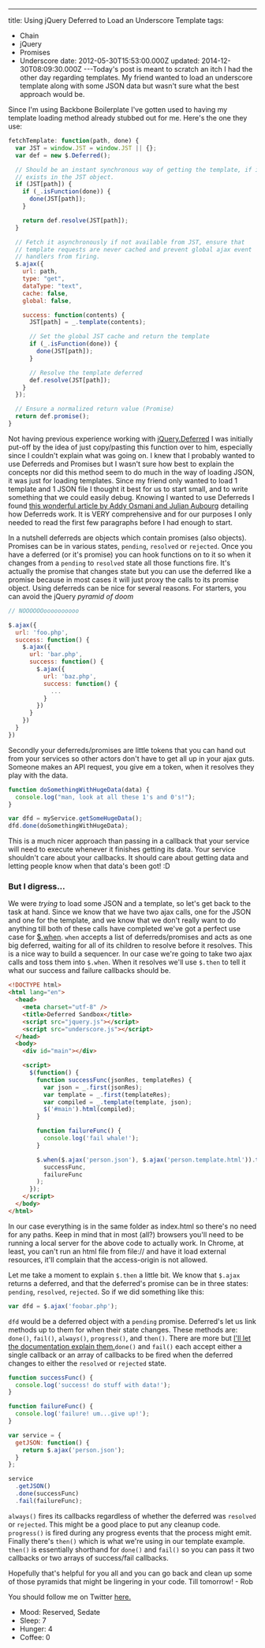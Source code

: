 ---
title: Using jQuery Deferred to Load an Underscore Template
tags:
  - Chain
  - jQuery
  - Promises
  - Underscore
date: 2012-05-30T15:53:00.000Z
updated: 2014-12-30T08:09:30.000Z
---Today's post is meant to scratch an itch I had the other day regarding templates. My friend wanted to load an underscore template along with some JSON data but wasn't sure what the best approach would be.

Since I'm using Backbone Boilerplate I've gotten used to having my template loading method already stubbed out for me. Here's the one they use:

```js
fetchTemplate: function(path, done) {
  var JST = window.JST = window.JST || {};
  var def = new $.Deferred();

  // Should be an instant synchronous way of getting the template, if it
  // exists in the JST object.
  if (JST[path]) {
    if (_.isFunction(done)) {
      done(JST[path]);
    }

    return def.resolve(JST[path]);
  }

  // Fetch it asynchronously if not available from JST, ensure that
  // template requests are never cached and prevent global ajax event
  // handlers from firing.
  $.ajax({
    url: path,
    type: "get",
    dataType: "text",
    cache: false,
    global: false,

    success: function(contents) {
      JST[path] = _.template(contents);

      // Set the global JST cache and return the template
      if (_.isFunction(done)) {
        done(JST[path]);
      }

      // Resolve the template deferred
      def.resolve(JST[path]);
    }
  });

  // Ensure a normalized return value (Promise)
  return def.promise();
}
```

Not having previous experience working with [jQuery.Deferred](http://api.jquery.com/category/deferred-object/) I was initially put-off by the idea of just copy/pasting this function over to him, especially since I couldn't explain what was going on. I knew that I probably wanted to use Deferreds and Promises but I wasn't sure how best to explain the concepts nor did this method seem to do much in the way of loading JSON, it was just for loading templates. Since my friend only wanted to load 1 template and 1 JSON file I thought it best for us to start small, and to write something that we could easily debug. Knowing I wanted to use Deferreds I found [this wonderful article by Addy Osmani and Julian Aubourg](http://msdn.microsoft.com/en-us/magazine/gg723713.aspx) detailing how Deferreds work. It is VERY comprehensive and for our purposes I only needed to read the first few paragraphs before I had enough to start.

In a nutshell deferreds are objects which contain promises (also objects). Promises can be in various states, `pending`, `resolved` or `rejected`. Once you have a deferred (or it's promise) you can hook functions on to it so when it changes from a `pending` to `resolved` state all those functions fire. It's actually the promise that changes state but you can use the deferred like a promise because in most cases it will just proxy the calls to its promise object. Using deferreds can be nice for several reasons. For starters, you can avoid the jQuery _pyramid of doom_

```js
// NOOOOOOoooooooooo

$.ajax({
  url: 'foo.php',
  success: function() {
    $.ajax({
      url: 'bar.php',
      success: function() {
        $.ajax({
          url: 'baz.php',
          success: function() {
            ...
          }
        })
      }
    })
  }
})
```

Secondly your deferreds/promises are little tokens that you can hand out from your services so other actors don't have to get all up in your ajax guts. Someone makes an API request, you give em a token, when it resolves they play with the data.

```js
function doSomethingWithHugeData(data) {
  console.log("man, look at all these 1's and 0's!");
}

var dfd = myService.getSomeHugeData();
dfd.done(doSomethingWithHugeData);
```

This is a much nicer approach than passing in a callback that your service will need to execute whenever it finishes getting its data. Your service shouldn't care about your callbacks. It should care about getting data and letting people know when that data's been got! :D

### But I digress...

We were _trying_ to load some JSON and a template, so let's get back to the task at hand. Since we know that we have two ajax calls, one for the JSON and one for the template, and we know that we don't really want to do anything till both of these calls have completed we've got a perfect use case for [\$.when](http://api.jquery.com/jQuery.when/). `when` accepts a list of deferreds/promises and acts as one big deferred, waiting for all of its children to resolve before it resolves. This is a nice way to build a sequencer. In our case we're going to take two ajax calls and toss them into `$.when`. When it resolves we'll use `$.then` to tell it what our success and failure callbacks should be.

```html
<!DOCTYPE html>
<html lang="en">
  <head>
    <meta charset="utf-8" />
    <title>Deferred Sandbox</title>
    <script src="jquery.js"></script>
    <script src="underscore.js"></script>
  </head>
  <body>
    <div id="main"></div>

    <script>
      $(function() {
        function successFunc(jsonRes, templateRes) {
          var json = _.first(jsonRes);
          var template = _.first(templateRes);
          var compiled = _.template(template, json);
          $('#main').html(compiled);
        }

        function failureFunc() {
          console.log('fail whale!');
        }

        $.when($.ajax('person.json'), $.ajax('person.template.html')).then(
          successFunc,
          failureFunc
        );
      });
    </script>
  </body>
</html>
```

In our case everything is in the same folder as index.html so there's no need for any paths. Keep in mind that in most (all?) browsers you'll need to be running a local server for the above code to actually work. In Chrome, at least, you can't run an html file from file:// and have it load external resources, it'll complain that the access-origin is not allowed.

Let me take a moment to explain `$.then` a little bit. We know that `$.ajax` returns a deferred, and that the deferred's promise can be in three states: `pending`, `resolved`, `rejected`. So if we did something like this:

```js
var dfd = $.ajax('foobar.php');
```

`dfd` would be a deferred object with a `pending` promise. Deferred's let us link methods up to them for when their state changes. These methods are: `done()`, `fail()`, `always()`, `progress()`, and `then()`. There are more but [I'll let the documentation explain them.](http://api.jquery.com/category/deferred-object/)`done()` and `fail()` each accept either a single callback or an array of callbacks to be fired when the deferred changes to either the `resolved` or `rejected` state.

```js
function successFunc() {
  console.log('success! do stuff with data!');
}

function failureFunc() {
  console.log('failure! um...give up!');
}

var service = {
  getJSON: function() {
    return $.ajax('person.json');
  }
};

service
  .getJSON()
  .done(successFunc)
  .fail(failureFunc);
```

`always()` fires its callbacks regardless of whether the deferred was `resolved` or `rejected`. This might be a good place to put any cleanup code. `progress()` is fired during any progress events that the process might emit. Finally there's `then()` which is what we're using in our template example. `then()` is essentially shorthand for `done()` and `fail()` so you can pass it two callbacks or two arrays of success/fail callbacks.

Hopefully that's helpful for you all and you can go back and clean up some of those pyramids that might be lingering in your code. Till tomorrow! - Rob

You should follow me on Twitter [here.](http://twitter.com/rob_dodson)

- Mood: Reserved, Sedate
- Sleep: 7
- Hunger: 4
- Coffee: 0

